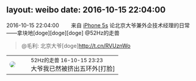 layout: weibo
date: 2016-10-15 22:04:00
---
<meta name="referrer" content="no-referrer" />

2016-10-15 22:04:00  &nbsp;&nbsp;&nbsp;&nbsp;&nbsp;&nbsp; 来自 <a href="sinaweibo://customweibosource" rel="nofollow">iPhone 5s</a>
论北京大爷兼外企技术经理的日常——拿块地[doge][doge][doge] @52Hz的走兽
>  @毛利: 北京大爷[doge]http://t.cn/RVUznWo ​​​

<table style="width: 100%;">
  <tr>
    <td style="width: 40px;"><img style="border-radius:50%" src="https://tva4.sinaimg.cn/crop.0.0.180.180.50/8beaf773jw1e8qgp5bmzyj2050050aa8.jpg?KID=imgbed,tva&Expires=1624466408&ssig=ILyTX3vAdg"></td>
    <td colspan="2"><small>52Hz的走兽 16-10-15 23:23</small><br/>大爷我已然被挤出五环外[打脸]</td>
  </tr>
</table>
